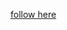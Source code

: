 [follow here](https://www.educative.io/module/page/JZmo10C1BJBQRoYNp/10370001/4832823410425856/5106599909916672)
